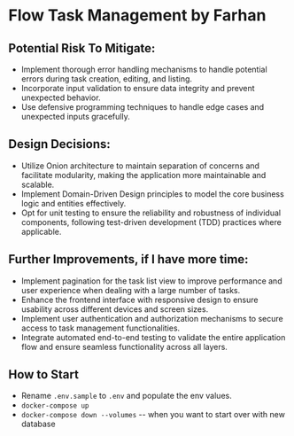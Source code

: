 # Flow Task Management by Farhan

## Potential Risk To Mitigate:

- Implement thorough error handling mechanisms to handle potential errors during task creation, editing, and listing.
- Incorporate input validation to ensure data integrity and prevent unexpected behavior.
- Use defensive programming techniques to handle edge cases and unexpected inputs gracefully.

## Design Decisions:

- Utilize Onion architecture to maintain separation of concerns and facilitate modularity, making the application more maintainable and scalable.
- Implement Domain-Driven Design principles to model the core business logic and entities effectively.
- Opt for unit testing to ensure the reliability and robustness of individual components, following test-driven development (TDD) practices where applicable.

## Further Improvements, if I have more time:

- Implement pagination for the task list view to improve performance and user experience when dealing with a large number of tasks.
- Enhance the frontend interface with responsive design to ensure usability across different devices and screen sizes.
- Implement user authentication and authorization mechanisms to secure access to task management functionalities.
- Integrate automated end-to-end testing to validate the entire application flow and ensure seamless functionality across all layers.

## How to Start

- Rename `.env.sample` to `.env` and populate the env values. 
- `docker-compose up`
- `docker-compose down --volumes` -- when you want to start over with new database
